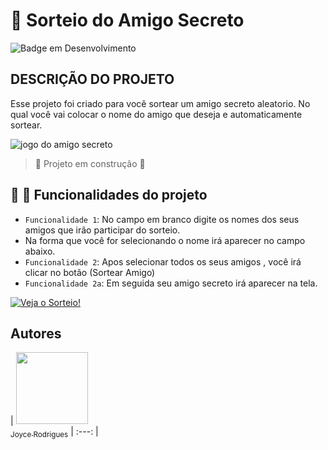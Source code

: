 # 🎁 Sorteio do Amigo Secreto
![Badge em Desenvolvimento](http://img.shields.io/static/v1?label=STATUS&message=EM%20DESENVOLVIMENTO&color=GREEN&style=for-the-badge)

## DESCRIÇÃO DO PROJETO

  Esse projeto foi criado para você sortear um amigo secreto aleatorio.
  No qual você vai colocar o nome do amigo que deseja e automaticamente sortear.

 ![jogo do amigo secreto](https://github.com/user-attachments/assets/933b2373-9977-451d-861b-cd1efe5b7ebf)

> :construction: Projeto em construção :construction:

## 🔨  :hammer: Funcionalidades do projeto

- `Funcionalidade 1`: No campo em branco digite os nomes dos seus amigos que irão participar do sorteio.
- Na forma que você for selecionando o nome irá aparecer no campo abaixo.
- `Funcionalidade 2`: Apos selecionar todos os seus amigos , você irá clicar no botão (Sortear Amigo)
- `Funcionalidade 2a`: Em seguida seu amigo secreto irá aparecer na tela. 
 
 [![Veja o Sorteio!](![amigo-secreto](https://github.com/user-attachments/assets/f6af9fef-b367-415f-b153-aafc7744aa85))](https://github.com/user-attachments/assets/2d5db485-b5d5-4c6a-91cb-8bad4febd633)

 ## Autores
| [<img loading="lazy" src="(https://github.com/user-attachments/assets/3e76160e-fa25-4b12-8abc-6812a13ec5e3)
" width=115><br><sub>Joyce Rodrigues</sub>](https://github.com/Joyce784)
| :---: | 

